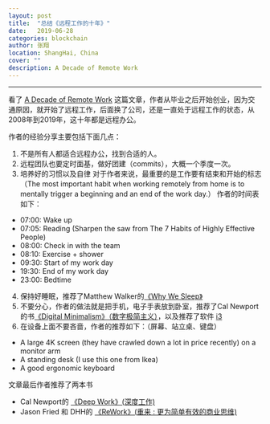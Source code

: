 ```yaml
---
layout: post
title:  "总结《远程工作的十年》"
date:   2019-06-28
categories: blockchain
author: 张翔
location: ShangHai, China
cover: ""
description: A Decade of Remote Work
---
```

---

看了 [A Decade of Remote Work](https://blog.viktorpetersson.com/remote-work/2019/05/18/a-decade-of-remote.html?utm_source=wanqu.co&utm_campaign=Wanqu+Daily&utm_medium=website) 这篇文章，作者从毕业之后开始创业，因为交通原因，就开始了远程工作，后面换了公司，还是一直处于远程工作的状态，从2008年到2019年，这十年都是远程办公。

作者的经验分享主要包括下面几点：
1. 不是所有人都适合远程办公，找到合适的人。
2. 远程团队也要定时面基，做好团建（commits），大概一个季度一次。
3. 培养好的习惯以及自律
对于作者来说，最重要的是工作要有结束和开始的标志
（The most important habit when working remotely from home is to mentally trigger a beginning and an end of the work day.）
作者的时间表如下：
- 07:00: Wake up
- 07:05: Reading (Sharpen the saw from The 7 Habits of Highly Effective People)
- 08:00: Check in with the team
- 08:10: Exercise + shower
- 09:30: Start of my work day
- 19:30: End of my work day
- 23:00: Bedtime

4. 保持好睡眠，推荐了Matthew Walker的[《Why We Sleep》](https://book.douban.com/subject/27172136/)
5. 不要分心，作者的做法就是把手机，电子手表放到卧室，推荐了Cal Newport的书[《Digital Minimalism》（数字极简主义）](https://book.douban.com/subject/30374975/)，以及推荐了软件 [i3](https://i3wm.org/)
6. 在设备上面不要吝啬，作者的推荐如下：（屏幕、站立桌、键盘）
- A large 4K screen (they have crawled down a lot in price recently) on a monitor arm
- A standing desk (I use this one from Ikea)
- A good ergonomic keyboard


文章最后作者推荐了两本书
- Cal Newport的 [《Deep Work》(深度工作)](https://book.douban.com/subject/27056409/)
- Jason Fried 和 DHH的 [《ReWork》(重来 : 更为简单有效的商业思维)](https://book.douban.com/subject_search?search_text=ReWork&cat=1001)
